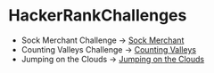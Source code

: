 # HackerRankChallenges
- Sock Merchant Challenge -> [Sock Merchant](https://github.com/WastedHymn/HackerRankChallenges/blob/master/CountingValleys.java)
- Counting Valleys Challenge -> [Counting Valleys](https://github.com/WastedHymn/HackerRankChallenges/blob/master/CountingValleys.java)
- Jumping on the Clouds -> [Jumping on the Clouds](https://github.com/WastedHymn/HackerRankChallenges/blob/master/JumpingOnTheClouds.java)
